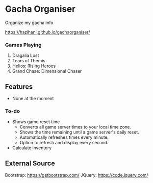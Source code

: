 # Gacha Organiser
Organize my gacha info

https://hazihani.github.io/gachaorganiser/

### Games Playing
1. Dragalia Lost
2. Tears of Themis
3. Helios: Rising Heroes
4. Grand Chase: Dimensional Chaser

## Features
- None at the moment

### To-do
- Shows game reset time
  - Converts all game server times to your local time zone.
  - Shows the time remaining until a game server's daily reset.
  - Automatically refreshes times every minute.
  - Option to refresh and display every second.
- Calculate inventory

## External Source
Bootstrap: https://getbootstrap.com/
JQuery: https://code.jquery.com/
